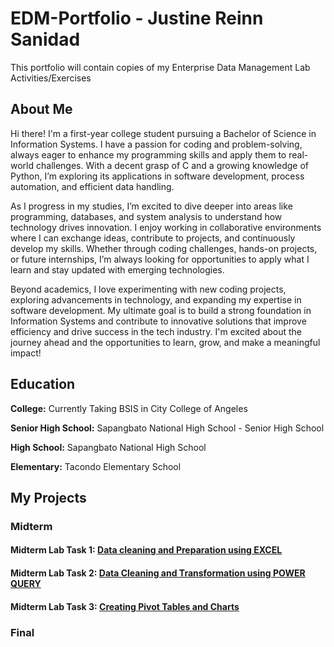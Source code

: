 # EDM-Portfolio - Justine Reinn Sanidad
This portfolio will contain copies of my Enterprise Data Management Lab Activities/Exercises

## About Me
Hi there! I'm a first-year college student pursuing a Bachelor of Science in Information Systems. I have a passion for coding and problem-solving, always eager to enhance my programming skills and apply them to real-world challenges. With a decent grasp of C and a growing knowledge of Python, I’m exploring its applications in software development, process automation, and efficient data handling.

As I progress in my studies, I’m excited to dive deeper into areas like programming, databases, and system analysis to understand how technology drives innovation. I enjoy working in collaborative environments where I can exchange ideas, contribute to projects, and continuously develop my skills. Whether through coding challenges, hands-on projects, or future internships, I’m always looking for opportunities to apply what I learn and stay updated with emerging technologies.

Beyond academics, I love experimenting with new coding projects, exploring advancements in technology, and expanding my expertise in software development. My ultimate goal is to build a strong foundation in Information Systems and contribute to innovative solutions that improve efficiency and drive success in the tech industry. I'm excited about the journey ahead and the opportunities to learn, grow, and make a meaningful impact!

## Education
**College:** Currently Taking BSIS in City College of Angeles

**Senior High School:** Sapangbato National High School - Senior High School

**High School:** Sapangbato National High School

**Elementary:** Tacondo Elementary School

## My Projects
### Midterm
#### **Midterm Lab Task 1:** [Data cleaning and Preparation using EXCEL](Midterm%20Lab%20Task%201)

#### **Midterm Lab Task 2:** [Data Cleaning and Transformation using POWER QUERY](Midterm%20Lab%20Task%202)

#### **Midterm Lab Task 3:** [Creating Pivot Tables and Charts](Midterm%20Lab%20Task%203)
### Final

